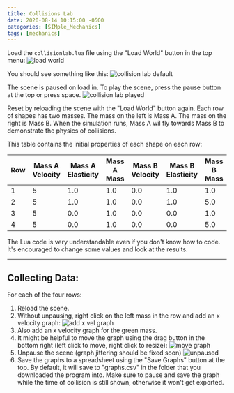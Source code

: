 ```yaml
---
title: Collisions Lab
date: 2020-08-14 10:15:00 -0500
categories: [SIMple_Mechanics]
tags: [mechanics]
---
```


Load the `collisionlab.lua` file using the "Load World" button in the top menu:
![load world]({{"/assets/img/tutorials/load_world.png"|relative_url}})

You should see something like this:
![collision lab default]({{"/assets/img/tutorials/collisionlab.png"|relative_url}})

The scene is paused on load in. To play the scene, press the pause button at the top or press space.
![collision lab played]({{"/assets/gifs/tutorials/collisionlab.gif"|relative_url}})

Reset by reloading the scene with the "Load World" button again. Each row of shapes has two masses. The mass on the left is Mass A. The mass on the right is Mass B. When the simulation runs, Mass A wil fly towards Mass B to demonstrate the physics of collisions.

This table contains the initial properties of each shape on each row:

| Row | Mass A Velocity | Mass A Elasticity | Mass A Mass | Mass B Velocity | Mass B Elasticity | Mass B Mass
|-----|-----------------|-------------------|-------------|-----------------|-------------------|------------
|  1  |        5        |        1.0        |     1.0     |       0.0       |        1.0        |     1.0
|  2  |        5        |        1.0        |     1.0     |       0.0       |        1.0        |     5.0
|  3  |        5        |        0.0        |     1.0     |       0.0       |        0.0        |     1.0
|  4  |        5        |        0.0        |     1.0     |       0.0       |        0.0        |     5.0

The Lua code is very understandable even if you don't know how to code. It's encouraged to change some values and look at the results.

___

## Collecting Data:

For each of the four rows:
1. Reload the scene. 
2. Without unpausing, right click on the left mass in the row and add an x velocity graph:
![add x vel graph]({{"/assets/img/tutorials/add_x_vel_graph.png"|relative_url}})
3. Also add an x velocity graph for the green mass.
4. It might be helpful to move the graph using the drag button in the bottom right (left click to move, right click to resize):
![move graph]({{"/assets/gifs/tutorials/move_graph.gif"|relative_url}})
5. Unpause the scene (graph jittering should be fixed soon)
![unpaused]({{"/assets/gifs/tutorials/collisionunpause.gif"|relative_url}})
6. Save the graphs to a spreadsheet using the "Save Graphs" button at the top. By default, it will save to "graphs.csv" in the folder that you downloaded the program into. Make sure to pause and save the graph while the time of collision is still shown, otherwise it won't get exported.
